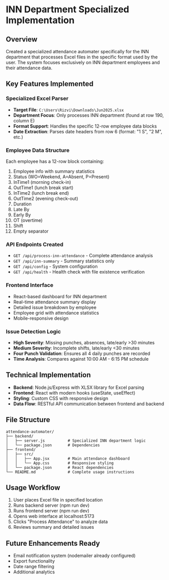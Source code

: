 # INN Department Specialized Implementation

## Overview
Created a specialized attendance automater specifically for the INN department that processes Excel files in the specific format used by the user. The system focuses exclusively on INN department employees and their attendance data.

## Key Features Implemented

### Specialized Excel Parser
- **Target File**: `C:\Users\Rizvi\Downloads\Jun2025.xlsx`
- **Department Focus**: Only processes INN department (found at row 190, column E)
- **Format Support**: Handles the specific 12-row employee data blocks
- **Date Extraction**: Parses date headers from row 6 (format: "1 S", "2 M", etc.)

### Employee Data Structure
Each employee has a 12-row block containing:
1. Employee info with summary statistics
2. Status (WO=Weekend, A=Absent, P=Present)  
3. InTime1 (morning check-in)
4. OutTime1 (lunch break start)
5. InTime2 (lunch break end)
6. OutTime2 (evening check-out)
7. Duration
8. Late By
9. Early By
10. OT (overtime)
11. Shift
12. Empty separator

### API Endpoints Created
- `GET /api/process-inn-attendance` - Complete attendance analysis
- `GET /api/inn-summary` - Summary statistics only
- `GET /api/config` - System configuration
- `GET /api/health` - Health check with file existence verification

### Frontend Interface
- React-based dashboard for INN department
- Real-time attendance summary display
- Detailed issue breakdown by employee
- Employee grid with attendance statistics
- Mobile-responsive design

### Issue Detection Logic
- **High Severity**: Missing punches, absences, late/early >30 minutes
- **Medium Severity**: Incomplete shifts, late/early <30 minutes
- **Four Punch Validation**: Ensures all 4 daily punches are recorded
- **Time Analysis**: Compares against 10:00 AM - 6:15 PM schedule

## Technical Implementation
- **Backend**: Node.js/Express with XLSX library for Excel parsing
- **Frontend**: React with modern hooks (useState, useEffect)
- **Styling**: Custom CSS with responsive design
- **Data Flow**: RESTful API communication between frontend and backend

## File Structure
```
attendance-automater/
├── backend/
│   ├── server.js          # Specialized INN department logic
│   └── package.json       # Dependencies
├── frontend/
│   ├── src/
│   │   ├── App.jsx        # Main attendance dashboard
│   │   └── App.css        # Responsive styling
│   └── package.json       # React dependencies
└── README.md              # Complete usage instructions
```

## Usage Workflow
1. User places Excel file in specified location
2. Runs backend server (npm run dev)
3. Runs frontend server (npm run dev) 
4. Opens web interface at localhost:5173
5. Clicks "Process Attendance" to analyze data
6. Reviews summary and detailed issues

## Future Enhancements Ready
- Email notification system (nodemailer already configured)
- Export functionality
- Date range filtering
- Additional analytics